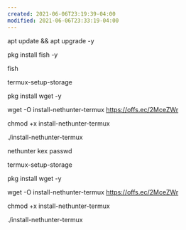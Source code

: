 ```yaml
---
created: 2021-06-06T23:19:39-04:00
modified: 2021-06-06T23:33:19-04:00
---
```


apt update && apt upgrade -y



pkg install fish -y



fish


termux-setup-storage


pkg install wget -y



wget -O install-nethunter-termux https://offs.ec/2MceZWr


 



chmod +x install-nethunter-termux


./install-nethunter-termux


nethunter kex passwd


 




 

termux-setup-storage

 
 

pkg install wget -y

 

 

wget -O install-nethunter-termux https://offs.ec/2MceZWr


 

chmod +x install-nethunter-termux

 

./install-nethunter-termux
